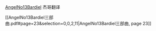 [AngelNo13Bardiel](https://www.fanfiction.net/u/564293/AngelNo13Bardiel)
杰哥翻译

[[AngelNo13Bardiel三部曲.pdf#page=23&selection=0,0,2,11|AngelNo13Bardiel三部曲, page 23]]
